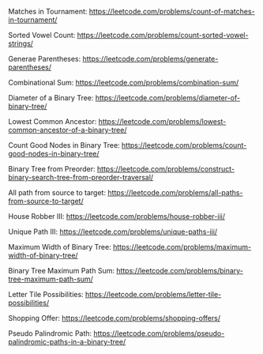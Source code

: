 Matches in Tournament: https://leetcode.com/problems/count-of-matches-in-tournament/

Sorted Vowel Count: https://leetcode.com/problems/count-sorted-vowel-strings/

Generae Parentheses: https://leetcode.com/problems/generate-parentheses/

Combinational Sum: https://leetcode.com/problems/combination-sum/

Diameter of a Binary Tree: https://leetcode.com/problems/diameter-of-binary-tree/

Lowest Common Ancestor: https://leetcode.com/problems/lowest-common-ancestor-of-a-binary-tree/

Count Good Nodes in Binary Tree: https://leetcode.com/problems/count-good-nodes-in-binary-tree/

Binary Tree from Preorder: https://leetcode.com/problems/construct-binary-search-tree-from-preorder-traversal/

All path from source to target: https://leetcode.com/problems/all-paths-from-source-to-target/

House Robber III: https://leetcode.com/problems/house-robber-iii/

Unique Path III: https://leetcode.com/problems/unique-paths-iii/

Maximum Width of Binary Tree: https://leetcode.com/problems/maximum-width-of-binary-tree/

Binary Tree Maximum Path Sum: https://leetcode.com/problems/binary-tree-maximum-path-sum/

Letter Tile Possibilities: https://leetcode.com/problems/letter-tile-possibilities/

Shopping Offer: https://leetcode.com/problems/shopping-offers/

Pseudo Palindromic Path: https://leetcode.com/problems/pseudo-palindromic-paths-in-a-binary-tree/
